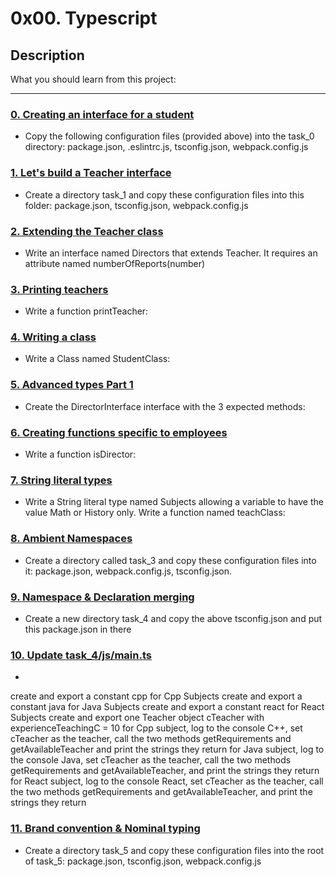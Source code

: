 # 0x00. Typescript

## Description
What you should learn from this project:

---

### [0. Creating an interface for a student](./task_0/js/main.ts)
* Copy the following configuration files (provided above) into the task_0 directory: package.json, .eslintrc.js, tsconfig.json, webpack.config.js


### [1. Let's build a Teacher interface](./task_1/js/main.ts)
* Create a directory task_1 and copy these configuration files into this folder: package.json, tsconfig.json, webpack.config.js


### [2. Extending the Teacher class](./task_1/js/main.ts)
* Write an interface named Directors that extends Teacher. It requires an attribute named numberOfReports(number)


### [3. Printing teachers](./task_1/js/main.ts)
* Write a function printTeacher:


### [4. Writing a class](./task_1/js/main.ts)
* Write a Class named StudentClass:


### [5. Advanced types Part 1](./task_2/js/main.ts)
* Create the DirectorInterface interface with the 3 expected methods:


### [6. Creating functions specific to employees](./task_2/js/main.ts)
* Write a function isDirector:


### [7. String literal types](./task_2/js/main.ts)
* Write a String literal type named Subjects allowing a variable to have the value Math or History only.
Write a function named teachClass:


### [8. Ambient Namespaces](./task_3/js/main.ts)
* Create a directory called task_3 and copy these configuration files into it: package.json, webpack.config.js, tsconfig.json.


### [9. Namespace & Declaration merging](./task_4/package.json)
* Create a new directory task_4 and copy the above tsconfig.json and put this package.json in there


### [10. Update task_4/js/main.ts](./task_4/js/main.ts)
* 
create and export a constant cpp for Cpp Subjects
create and export a constant java for Java Subjects
create and export a constant react for React Subjects
create and export one Teacher object cTeacher with experienceTeachingC = 10
for Cpp subject, log to the console C++, set cTeacher as the teacher, call the two methods getRequirements and getAvailableTeacher and print the strings they return
for Java subject, log to the console Java, set cTeacher as the teacher, call the two methods getRequirements and getAvailableTeacher, and print the strings they return
for React subject, log to the console React, set cTeacher as the teacher, call the two methods getRequirements and getAvailableTeacher, and print the strings they return



### [11. Brand convention & Nominal typing](./task_5/js/main.ts)
* Create a directory task_5 and copy these configuration files into the root of task_5: package.json, tsconfig.json, webpack.config.js
